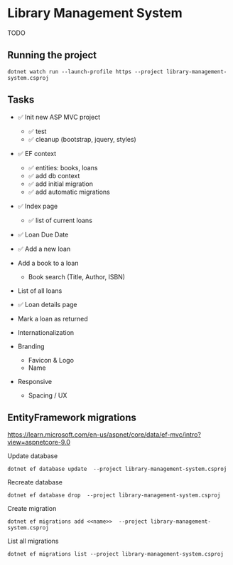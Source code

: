 # Library Management System

TODO

## Running the project

```pwsh
dotnet watch run --launch-profile https --project library-management-system.csproj
```

## Tasks

- ✅ Init new ASP MVC project
    - ✅ test
    - ✅ cleanup (bootstrap, jquery, styles)

- ✅ EF context
    - ✅ entities: books, loans
    - ✅ add db context
    - ✅ add initial migration
    - ✅ add automatic migrations

- ✅ Index page
    - ✅ list of current loans

- ✅ Loan Due Date

- ✅ Add a new loan

- Add a book to a loan
    - Book search (Title, Author, ISBN)

- List of all loans

- ✅ Loan details page

- Mark a loan as returned

- Internationalization

- Branding
	- Favicon & Logo
	- Name

- Responsive
	- Spacing / UX

## EntityFramework migrations

<https://learn.microsoft.com/en-us/aspnet/core/data/ef-mvc/intro?view=aspnetcore-9.0>

Update database

```pwsh
dotnet ef database update  --project library-management-system.csproj
```

Recreate database

```pwsh
dotnet ef database drop  --project library-management-system.csproj
```

Create migration

```pwsh
dotnet ef migrations add <<name>>  --project library-management-system.csproj
```

List all migrations

```pwsh
dotnet ef migrations list --project library-management-system.csproj
```


